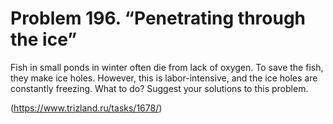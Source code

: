 # Problem 196. “Penetrating through the ice”

Fish in small ponds in winter often die from lack of oxygen. To save the fish, they make ice holes. However, this is labor-intensive, and the ice holes are constantly freezing. What to do? Suggest your solutions to this problem.

(https://www.trizland.ru/tasks/1678/)